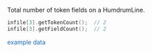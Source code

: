 <span class="title-snippet">Total number of token fields on a HumdrumLine.</span>

```cpp
infile[3].getTokenCount();  // 2
infile[3].getFieldCount();  // 2
```

<span style="cursor:pointer; color:#1e6bb8" class="example1" title='/doc/snippet/example1.html'>example data</span>



